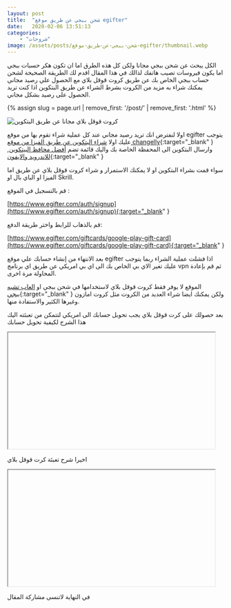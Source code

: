 ```yaml
---
layout: post
title:  "شحن ببجي عن طريق موقع egifter"
date:   2020-02-06 13:51:13
categories: 
    - "شروحات"
image: /assets/posts/شحن-ببجي-عن-طريق-موقع-egifter/thumbnail.webp
---
```


الكل يبحث عن شحن ببجي مجانا ولكن كل هذه الطرق اما ان تكون هكر حسبات ببجي اما يكون فيروسات تصيب هاتفك لذالك في هذا المقال اقدم لك الطريقة الصحيحة لشحن حساب ببجي الخاص بك عن طريق كروت قوقل بلاي مع الحصول علي رصيد مجاني يمكنك شراء به مزيد من الكروت بشرط الشراء عن طريق البتكوين اذا كنت تريد الحصول على رصيد بشكل مجاني.

{% assign slug = page.url | remove_first: '/post/' | remove_first: '.html' %}

<img alt="كروت قوقل بلاي مجانا عن طريق البتكوين" src="/assets/posts/{{slug}}/free-giftcards-by-bitcoin.webp" class="is-full-width"/>

اولا لنفترض انك تريد رصيد مجاني عند كل عملية شراء تقوم بها من موقع egifter يتوجب عليك اولا [شراء البتكوين عن طريق الفيزا من موقع changelly](https://changelly.com/?ref_id=n71ukmideop68g8n){:target="_blank" } ,وارسال البتكوين الى المحفظة الخاصة بك واليك قائمة تضم [أفضل محافظ البيتكوين للاندرويد والايفون](/post/أفضل-محافظ-البيتكوين-للاندرويد-والايفون.html){:target="_blank" }

سواء قمت بشراء البتكوين او لا يمكنك الاستمرار و شراء كروت قوقل بلاي عن طريق اما الفيزا او الباي بال او Skrill.

قم بالتسجيل في الموقع :

[https://www.egifter.com/auth/signup](https://www.egifter.com/auth/signup){:target="_blank" }

قم بالذهاب للرابط واختر طريقة الدفع:

[https://www.egifter.com/giftcards/google-play-gift-card](https://www.egifter.com/giftcards/google-play-gift-card){:target="_blank" }

بعد الانتهاء من إنشاء حسابك علي موقع egifter اذا فشلت عملية الشراء ربما يتوجب عليك تغير الاي بي الخاص بك الى اي بي امريكي عن طريق اي برنامج vpn ثم قم بإعادة المحاولة مرة اخرى.

الموقع لا يوفر فقط كروت قوقل بلاي لاستخدامها في شحن ببجي او [العاب تشبه ببجي](/post/بدائل-ببجي-موبايل.html){:target="_blank" } ولكن يمكنك ايضا شراء العديد من الكروت مثل كروت امازون وغيرها الكثير والاستفادة منها.

بعد حصولك على كرت قوقل بلاي يجب تحوبل حسابك الى امريكي لتتمكن من تعبئته اليك هذا الشرح لكيفية تحويل حسابك

<iframe class="lozad is-full-width" width="480" height="270" data-src="https://www.youtube.com/embed/sU9Mn7bHUC8" allow="accelerometer; autoplay; clipboard-write; encrypted-media; gyroscope; picture-in-picture" allowfullscreen></iframe>

اخيرا شرح تعبئة كرت قوقل بلاي

<iframe class="lozad is-full-width" width="480" height="270" data-src="https://www.youtube.com/embed/JICitsi3ySw" allow="accelerometer; autoplay; clipboard-write; encrypted-media; gyroscope; picture-in-picture" allowfullscreen></iframe>

في النهاية لاتنسى مشاركة المقال
